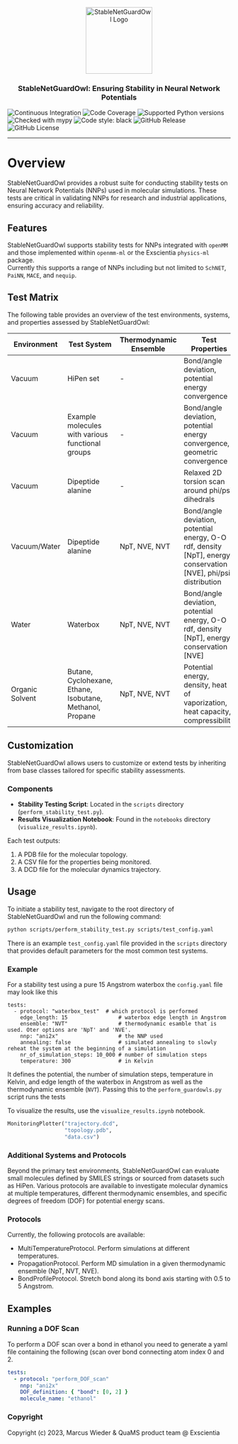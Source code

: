 <p align="center">
  <img src="https://github.com/Exscientia/StableNetGuardOwl/assets/31651017/6e72dbdd-3fae-4463-bde3-bbaf54b459a7" alt="StableNetGuardOwl Logo" width="150">
  <h3 align="center">StableNetGuardOwl: Ensuring Stability in Neural Network Potentials</h3>
</p>
<p align="center">

[//]: # (Badges)
![Continuous Integration](https://github.com/Exscientia/StableNetGuardOwl/actions/workflows/CI.yaml/badge.svg?branch=main)
![Code Coverage](https://codecov.io/gh/Exscientia/StableNetGuardOwl/branch/main/graph/badge.svg)
![Supported Python versions](https://img.shields.io/badge/python-%5E3.10-blue.svg)
![Checked with mypy](https://img.shields.io/badge/mypy-checked-blue)
![Code style: black](https://img.shields.io/badge/code%20style-black-000000.svg)
![GitHub Release](https://badgen.net/github/release/Exscientia/StableNetGuardOwl)
![GitHub License](https://img.shields.io/github/license/Exscientia/StableNetGuardOwl?color=green)
</p>

---

# Overview

StableNetGuardOwl provides a robust suite for conducting stability tests on Neural Network Potentials (NNPs) used in molecular simulations. These tests are critical in validating NNPs for research and industrial applications, ensuring accuracy and reliability.

## Features

StableNetGuardOwl supports stability tests for NNPs integrated with `openMM` and those implemented within `openmm-ml` or the Exscientia `physics-ml` package.  
Currently this supports a range of NNPs including but not limited to `SchNET`, `PaiNN`, `MACE`, and `nequip`.

## Test Matrix

The following table provides an overview of the test environments, systems, and properties assessed by StableNetGuardOwl:


| Environment     | Test System                                              | Thermodynamic Ensemble | Test Properties                                                                                    |
|-----------------|----------------------------------------------------------|------------------------|---------------------------------------------------------------------------------------------------|
| Vacuum          | HiPen set                                                | -                      | Bond/angle deviation, potential energy convergence                                                |
| Vacuum          | Example molecules with various functional groups         | -                      | Bond/angle deviation, potential energy convergence, geometric convergence                        |
| Vacuum          | Dipeptide alanine                                        | -                      | Relaxed 2D torsion scan around phi/psi dihedrals                                                 |
| Vacuum/Water    | Dipeptide alanine                                        | NpT, NVE, NVT          | Bond/angle deviation, potential energy, O-O rdf, density [NpT], energy conservation [NVE], phi/psi distribution |
| Water           | Waterbox                                                 | NpT, NVE, NVT          | Bond/angle deviation, potential energy, O-O rdf, density [NpT], energy conservation [NVE]         |
| Organic Solvent | Butane, Cyclohexane, Ethane, Isobutane, Methanol, Propane | NpT, NVE, NVT         | Potential energy, density, heat of vaporization, heat capacity, compressibility                   |

## Customization

StableNetGuardOwl allows users to customize or extend tests by inheriting from base classes tailored for specific stability assessments.

### Components

- **Stability Testing Script**: Located in the `scripts` directory (`perform_stability_test.py`).
- **Results Visualization Notebook**: Found in the `notebooks` directory (`visualize_results.ipynb`).


Each test outputs:
1. A PDB file for the molecular topology.
2. A CSV file for the properties being monitored.
3. A DCD file for the molecular dynamics trajectory.

## Usage

To initiate a stability test, navigate to the root directory of StableNetGuardOwl and run the following command:

```bash
python scripts/perform_stability_test.py scripts/test_config.yaml
```
There is an example `test_config.yaml` file provided in the `scripts` directory that provides default parameters for the most common test systems.

### Example
For a stability test using a pure 15 Angstrom waterbox the `config.yaml` file may look like this
```
tests:
  - protocol: "waterbox_test"  # which protocol is performed
    edge_length: 15                # waterbox edge length in Angstrom
    ensemble: "NVT"                # thermodynamic esamble that is used. Oter options are 'NpT' and 'NVE'.
    nnp: "ani2x"                   # the NNP used
    annealing: false               # simulated annealing to slowly reheat the system at the beginning of a simulation
    nr_of_simulation_steps: 10_000 # number of simulation steps
    temperature: 300               # in Kelvin
```
It defines the potential, the number of simulation steps, temperature in Kelvin, and edge length of the waterbox in Angstrom as well as the thermodynamic ensemble (`NVT`). Passing this to the `perform_guardowls.py` script runs the tests

To visualize the results, use the `visualize_results.ipynb` notebook.

```python
MonitoringPlotter("trajectory.dcd", 
                  "topology.pdb", 
                  "data.csv")
```

### Additional Systems and Protocols
Beyond the primary test environments, StableNetGuardOwl can evaluate small molecules defined by SMILES strings or sourced from datasets such as HiPen. Various protocols are available to investigate molecular dynamics at multiple temperatures, different thermodynamic ensembles, and specific degrees of freedom (DOF) for potential energy scans.


### Protocols
Currently, the following protocols are available:

- MultiTemperatureProtocol. Perform simulations at different temperatures.
- PropagationProtocol. Perform MD simulation in a given thermodynamic ensemble (NpT, NVT, NVE).
- BondProfileProtocol. Stretch bond along its bond axis starting with 0.5 to 5 Angstrom.

## Examples
### Running a DOF Scan
To perform a DOF scan over a bond in ethanol you need to generate a yaml file containing the following (scan over bond connecting atom index 0 and 2. 

```yaml
tests:
  - protocol: "perform_DOF_scan"
    nnp: "ani2x"
    DOF_definition: { "bond": [0, 2] }
    molecule_name: "ethanol"
```


### Copyright

Copyright (c) 2023, Marcus Wieder & QuaMS product team @ Exscientia


